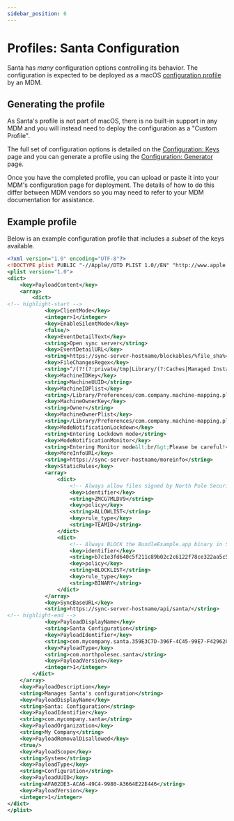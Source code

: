 ```yaml
---
sidebar_position: 6
---
```


# Profiles: Santa Configuration

Santa has _many_ configuration options controlling its behavior. The
configuration is expected to be deployed as a macOS [configuration
profile](https://developer.apple.com/business/documentation/Configuration-Profile-Reference.pdf)
by an MDM.

## Generating the profile

As Santa's profile is not part of macOS, there is no built-in support in any
MDM and you will instead need to deploy the configuration as a "Custom Profile".

The full set of configuration options is detailed on the
[Configuration: Keys](/configuration/keys) page and you can generate a profile
using the [Configuration: Generator](/configuration/generator) page.

Once you have the completed profile, you can upload or paste it into your MDM's
configuration page for deployment. The details of how to do this differ between
MDM vendors so you may need to refer to your MDM documentation for assistance.

## Example profile

Below is an example configuration profile that includes a _subset_ of the keys
available.

```xml showLineNumbers
<?xml version="1.0" encoding="UTF-8"?>
<!DOCTYPE plist PUBLIC "-//Apple//DTD PLIST 1.0//EN" "http://www.apple.com/DTDs/PropertyList-1.0.dtd">
<plist version="1.0">
<dict>
	<key>PayloadContent</key>
	<array>
		<dict>
<!-- highlight-start -->
			<key>ClientMode</key>
			<integer>1</integer>
			<key>EnableSilentMode</key>
			<false/>
			<key>EventDetailText</key>
			<string>Open sync server</string>
			<key>EventDetailURL</key>
			<string>https://sync-server-hostname/blockables/%file_sha%</string>
			<key>FileChangesRegex</key>
			<string>^/(?!(?:private/tmp|Library/(?:Caches|Managed Installs/Logs|(?:Managed )?Preferences))/)</string>
			<key>MachineIDKey</key>
			<string>MachineUUID</string>
			<key>MachineIDPlist</key>
			<string>/Library/Preferences/com.company.machine-mapping.plist</string>
			<key>MachineOwnerKey</key>
			<string>Owner</string>
			<key>MachineOwnerPlist</key>
			<string>/Library/Preferences/com.company.machine-mapping.plist</string>
			<key>ModeNotificationLockdown</key>
			<string>Entering Lockdown mode</string>
			<key>ModeNotificationMonitor</key>
			<string>Entering Monitor mode&lt;br/&gt;Please be careful!</string>
			<key>MoreInfoURL</key>
			<string>https://sync-server-hostname/moreinfo</string>
			<key>StaticRules</key>
			<array>
				<dict>
					<!-- Always allow files signed by North Pole Security Inc -->
					<key>identifier</key>
					<string>ZMCG7MLDV9</string>
					<key>policy</key>
					<string>ALLOWLIST</string>
					<key>rule_type</key>
					<string>TEAMID</string>
				</dict>
				<dict>
					<!-- Always BLOCK the BundleExample.app binary in Santa's testdata files, for testing -->
					<key>identifier</key>
					<string>b7c1e3fd640c5f211c89b02c2c6122f78ce322aa5c56eb0bb54bc422a8f8b670</string>
					<key>policy</key>
					<string>BLOCKLIST</string>
					<key>rule_type</key>
					<string>BINARY</string>
				</dict>
			</array>
			<key>SyncBaseURL</key>
			<string>https://sync-server-hostname/api/santa/</string>
<!-- highlight-end -->
			<key>PayloadDisplayName</key>
			<string>Santa Configuration</string>
			<key>PayloadIdentifier</key>
			<string>com.mycompany.santa.359E3C7D-396F-4C45-99E7-F429620B9B21</string>
			<key>PayloadType</key>
			<string>com.northpolesec.santa</string>
			<key>PayloadVersion</key>
			<integer>1</integer>
		</dict>
	</array>
	<key>PayloadDescription</key>
	<string>Manages Santa's configuration</string>
	<key>PayloadDisplayName</key>
	<string>Santa: Configuration</string>
	<key>PayloadIdentifier</key>
	<string>com.mycompany.santa</string>
	<key>PayloadOrganization</key>
	<string>My Company</string>
	<key>PayloadRemovalDisallowed</key>
	<true/>
	<key>PayloadScope</key>
	<string>System</string>
	<key>PayloadType</key>
	<string>Configuration</string>
	<key>PayloadUUID</key>
	<string>AFA02DE3-ACA6-49C4-9980-A3664E22E446</string>
	<key>PayloadVersion</key>
	<integer>1</integer>
</dict>
</plist>
```
